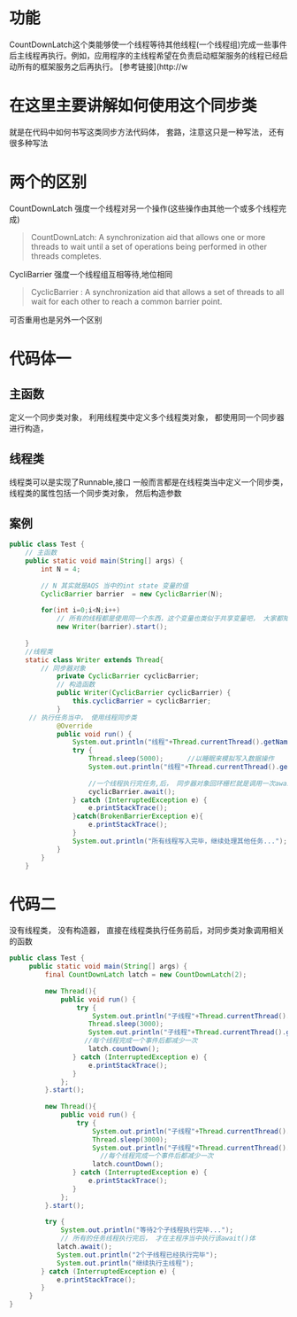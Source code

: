 # 功能
CountDownLatch这个类能够使一个线程等待其他线程(一个线程组)完成一些事件后主线程再执行。例如，应用程序的主线程希望在负责启动框架服务的线程已经启动所有的框架服务之后再执行。
[参考链接](http://w

# 在这里主要讲解如何使用这个同步类

就是在代码中如何书写这类同步方法代码体，
套路，注意这只是一种写法， 还有很多种写法


# 两个的区别
CountDownLatch 强度一个线程对另一个操作(这些操作由其他一个或多个线程完成)
>CountDownLatch: A synchronization aid that allows one or more threads to wait until a set of operations being performed in other threads completes.
 
CycliBarrier  强度一个线程组互相等待,地位相同
>CyclicBarrier : A synchronization aid that allows a set of threads to all wait for each other to reach a common barrier point.

可否重用也是另外一个区别


# 代码体一
## 主函数
定义一个同步类对象， 利用线程类中定义多个线程类对象， 都使用同一个同步器进行构造，

## 线程类 
线程类可以是实现了Runnable,接口
一般而言都是在线程类当中定义一个同步类， 线程类的属性包括一个同步类对象， 然后构造参数




## 案例
```java
public class Test {
    // 主函数
    public static void main(String[] args) {
        int N = 4;
        
        // N 其实就是AQS 当中的int state 变量的值
        CyclicBarrier barrier  = new CyclicBarrier(N);
        
        for(int i=0;i<N;i++)
            // 所有的线程都是使用同一个东西，这个变量也类似于共享变量吧， 大家都知道这个类的存在
            new Writer(barrier).start();
        
    }
    //线程类
    static class Writer extends Thread{
        // 同步器对象
            private CyclicBarrier cyclicBarrier;
            // 构造函数
            public Writer(CyclicBarrier cyclicBarrier) {
                this.cyclicBarrier = cyclicBarrier;
            }
     // 执行任务当中， 使用线程同步类
            @Override
            public void run() {
                System.out.println("线程"+Thread.currentThread().getName()+"正在写入数据...");
                try {
                    Thread.sleep(5000);      //以睡眠来模拟写入数据操作
                    System.out.println("线程"+Thread.currentThread().getName()+"写入数据完毕，等待其他线程写入完毕");
                    
                    //一个线程执行完任务,后， 同步器对象回环栅栏就是调用一次await(), 表示当前线程进入等待状态
                    cyclicBarrier.await();
                } catch (InterruptedException e) {
                    e.printStackTrace();
                }catch(BrokenBarrierException e){
                    e.printStackTrace();
                }
                System.out.println("所有线程写入完毕，继续处理其他任务...");
            }
        }
    }
```

# 代码二

没有线程类， 没有构造器， 直接在线程类执行任务前后，对同步类对象调用相关的函数
```java
public class Test {
     public static void main(String[] args) {   
         final CountDownLatch latch = new CountDownLatch(2);
          
         new Thread(){
             public void run() {
                 try {
                     System.out.println("子线程"+Thread.currentThread().getName()+"正在执行");
                    Thread.sleep(3000);
                    System.out.println("子线程"+Thread.currentThread().getName()+"执行完毕");
                   //每个线程完成一个事件后都减少一次
                    latch.countDown();
                } catch (InterruptedException e) {
                    e.printStackTrace();
                }
             };
         }.start();
          
         new Thread(){
             public void run() {
                 try {
                     System.out.println("子线程"+Thread.currentThread().getName()+"正在执行");
                     Thread.sleep(3000);
                     System.out.println("子线程"+Thread.currentThread().getName()+"执行完毕");
                       //每个线程完成一个事件后都减少一次
                     latch.countDown();
                } catch (InterruptedException e) {
                    e.printStackTrace();
                }
             };
         }.start();
          
         try {
             System.out.println("等待2个子线程执行完毕...");
             // 所有的任务线程执行完后， 才在主程序当中执行该await()体
            latch.await();
            System.out.println("2个子线程已经执行完毕");
            System.out.println("继续执行主线程");
        } catch (InterruptedException e) {
            e.printStackTrace();
        }
     }
}
```
